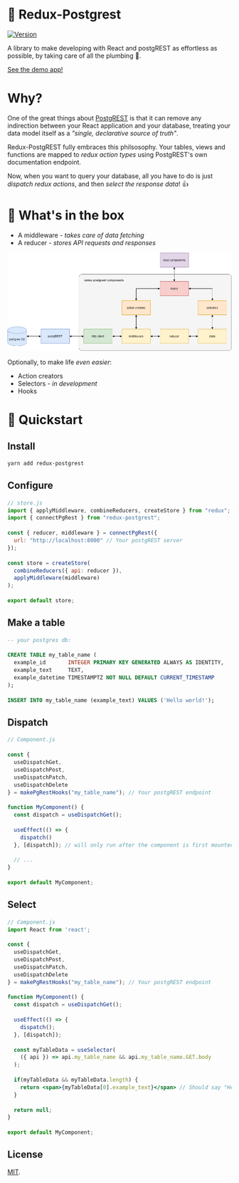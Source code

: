 # 🐘 Redux-Postgrest  

<a href="https://www.npmjs.com/package/redux-postgrest">
  <img src="https://img.shields.io/npm/v/redux-postgrest.svg" alt="Version" />
</a>

A library to make developing with React and postgREST as effortless as possible, by taking care of all the plumbing 🔧.

[See the demo app!](https://github.com/andytango/redux-postgrest-demo)


# Why?

One of the great things about [PostgREST](http://postgrest.org/) is that it can remove any indirection between your React application and your database, treating your data model itself as a *"single, declarative source of truth"*.

Redux-PostgREST fully embraces this philsosophy. Your tables, views and functions are mapped to *redux action types* using PostgREST's own documentation endpoint. 

Now, when you want to query your database, all you have to do is just *dispatch redux actions*, and then *select the response data*! 👍 

# 🧰 What's in the box 

- A middleware - *takes care of data fetching*
- A reducer - *stores API requests and responses*

![diagram](https://raw.githubusercontent.com/andytango/redux-postgrest/master/redux-postgrest.png)

Optionally, to make life *even easier*:
- Action creators
- Selectors - *in development*
- Hooks

# 🏁 Quickstart

## Install

```sh
yarn add redux-postgrest
```

## Configure
```jsx
// store.js
import { applyMiddleware, combineReducers, createStore } from "redux";
import { connectPgRest } from "redux-postgrest";

const { reducer, middleware } = connectPgRest({
  url: "http://localhost:8000" // Your postgREST server
});

const store = createStore(
  combineReducers({ api: reducer }),
  applyMiddleware(middleware)
);

export default store;
```

## Make a table

```sql
-- your postgres db:

CREATE TABLE my_table_name (
  example_id       INTEGER PRIMARY KEY GENERATED ALWAYS AS IDENTITY,
  example_text     TEXT,
  example_datetime TIMESTAMPTZ NOT NULL DEFAULT CURRENT_TIMESTAMP
);

INSERT INTO my_table_name (example_text) VALUES ('Hello world!');
```

## Dispatch

```jsx
// Component.js

const {
  useDispatchGet,
  useDispatchPost,
  useDispatchPatch,
  useDispatchDelete
} = makePgRestHooks("my_table_name"); // Your postgREST endpoint

function MyComponent() {
  const dispatch = useDispatchGet();
  
  useEffect(() => {
    dispatch()
  }, [dispatch]); // will only run after the component is first mounted
  
  // ...
}

export default MyComponent;
```

## Select

```jsx
// Component.js
import React from 'react';

const {
  useDispatchGet,
  useDispatchPost,
  useDispatchPatch,
  useDispatchDelete
} = makePgRestHooks("my_table_name"); // Your postgREST endpoint

function MyComponent() {
  const dispatch = useDispatchGet();
  
  useEffect(() => {
    dispatch();
  }, [dispatch]);
  
  const myTableData = useSelector(
    ({ api }) => api.my_table_name && api.my_table_name.GET.body
  );
  
  if(myTableData && myTableData.length) {
    return <span>{myTableData[0].example_text}</span> // Should say "Hello world!"
  }
  
  return null;
}

export default MyComponent;
```

## License

[MIT](LICENSE).
